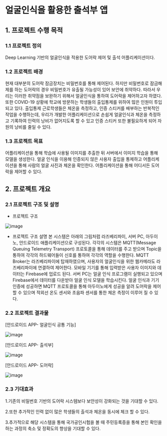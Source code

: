 # 얼굴인식을 활용한 출석부 앱
## 1. 프로젝트 수행 목적
### 1.1 프로젝트 정의
Deep Learning 기반의 얼굴인식을 적용한 도어락 제어 및 출석 어플리케이션이다. 

### 1.2 프로젝트 배경
 현재 대부분의 도어락 잠금장치는 비밀번호를 통해 제어된다. 하지만 비밀번호로 잠금해제를 하는 도어락의 경우
 비밀번호가 유출될 가능성이 있어 보안에 취약하다. 따라서 우리는 이러한 취약점을 보완하기 위해서 얼굴인식을 통하여 도어락을 제어하고자 하였다.
 또한 COVID-19 상황에 학교에 방문하는 학생들의 출입통제를 위하여 많은 인원이 투입되고 있다. 
 출입통제 근로학생들은 체온을 측정하고, 인증 스티커를 배부하는 반복적인 작업을 수행하는데, 우리가 개발한 어플리케이션으로 손쉽게 얼굴인식과 체온을 측정하고 기록하여 인력의 낭비가 없어지도록 할 수 있고
 인증 스티커 또한 불필요하게 되어 자원의 낭비를 줄일 수 있다.


### 1.3 프로젝트 목표
 어플리케이션을 통해 학습에 사용될 이미지를 추출한 뒤 서버에서 이미지 학습을 통해 모델을 생성한다. 얼굴 인식을 이용해 인증되지 않은 사용자 출입을 통제하고 어플리케이션을 통해 사람의 얼굴 사진과 체온을 확인한다. 어플리케이션을 통해 어디서든 도어락을 제어할 수 있다.

## 2. 프로젝트 개요
### 2.1 프로젝트 구조 및 설명
-	프로젝트 구조

 ![image](https://user-images.githubusercontent.com/86017069/122479906-d234f800-d006-11eb-81fc-5ac3ea77f605.png)


-	프로젝트 구조 설명
본 시스템은 아래의 그림처럼 라즈베리파이, 서버 PC, 아두이노, 안드로이드 애플리케이션으로 구성된다. 각각의 시스템은 MQTT(Message Queuing Telemetry Transport) 프로토콜을 통해 데이터를 주고 받으며 Topic을 통하여 각각의 하드웨어들이 신호를 통하여 각각의 역할을 수행한다. MQTT Broker는 라즈베리파이에 탑재하였으며, 사용자의 얼굴인식을 위한 웹카메라도 라즈베리파이에 연결하여 제어한다. 모바일 기기를 통해 입력받은 사용자 이미지와 데이터는 Firebase에 업로드 된다. 서버 PC는 얼굴 인식 프로그램이 실행되고 있으며 Firebase에서 데이터를 다운받아 얼굴 인식 모델을 학습시킨다. 얼굴 인식과 기기 인증에 성공하면 MQTT 프로토콜을 통해 아두이노에게 성공을 알려 도어락을 제어할 수 있으며 적외선 온도 센서와 초음파 센서를 통한 체온 측정이 이루어 질 수 있다.  


### 2.2 프로젝트 결과물
[안드로이드 APP- 얼굴인식 공통 기능]

![image](https://user-images.githubusercontent.com/86017069/122480737-59cf3680-d008-11eb-918e-470968faad09.png)

[안드로이드 APP- 출석부]

![image](https://user-images.githubusercontent.com/86017069/122480754-63f13500-d008-11eb-9b24-db6c6ead12e7.png)

[안드로이드 APP- 도어락]

![image](https://user-images.githubusercontent.com/86017069/122480761-694e7f80-d008-11eb-8801-e41ea1acf9c5.png)


### 2.3 기대효과
1.기존의 비밀번호 기반의 도어락 시스템보다 보안성이 강화되는 것을 기대할 수 있다.

2.또한 추가적인 인력 없이 많은 학생들의 출석과 체온을 동시에 체크 할 수 있다.

3.추가적으로 해당 시스템을 통해 국가공인시험을 볼 때 주민등록증을 통해 본인 확인을 하는 과정의 축소 및 정확도의 향상을 기대할 수 있다.






